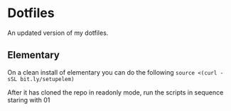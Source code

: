 # Dotfiles #

An updated version of my dotfiles.

## Elementary ##

On a clean install of elementary you can do the following `source <(curl -sSL bit.ly/setupelem)`

After it has cloned the repo in readonly mode, run the scripts in sequence staring with 01
